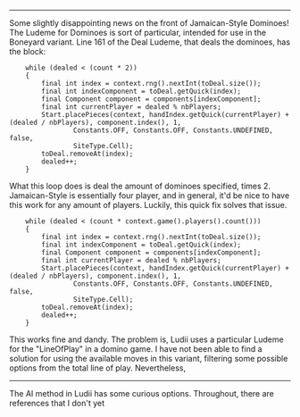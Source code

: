 -------------------------------------------------------------------------------------------------------

Some slightly disappointing news on the front of Jamaican-Style Dominoes! The Ludeme for Dominoes is sort
of particular, intended for use in the Boneyard variant. Line 161 of the Deal Ludeme, that deals the 
dominoes, has the block:

		while (dealed < (count * 2))
		{
			final int index = context.rng().nextInt(toDeal.size());
			final int indexComponent = toDeal.getQuick(index);
			final Component component = components[indexComponent];
			final int currentPlayer = dealed % nbPlayers;
			Start.placePieces(context, handIndex.getQuick(currentPlayer) + (dealed / nbPlayers), component.index(), 1,
					Constants.OFF, Constants.OFF, Constants.UNDEFINED, false,
					SiteType.Cell);
			toDeal.removeAt(index);
			dealed++;
		}

What this loop does is deal the amount of dominoes specified, times 2. Jamaican-Style is essentially 
four player, and in general, it'd be nice to have this work for any amount of players. Luckily, this 
quick fix solves that issue.

		while (dealed < (count * context.game().players().count()))
		{
			final int index = context.rng().nextInt(toDeal.size());
			final int indexComponent = toDeal.getQuick(index);
			final Component component = components[indexComponent];
			final int currentPlayer = dealed % nbPlayers;
			Start.placePieces(context, handIndex.getQuick(currentPlayer) + (dealed / nbPlayers), component.index(), 1,
					Constants.OFF, Constants.OFF, Constants.UNDEFINED, false,
					SiteType.Cell);
			toDeal.removeAt(index);
			dealed++;
		}

This works fine and dandy. The problem is, Ludii uses a particular Ludeme for the "LineOfPlay" in a 
domino game. I have not been able to find a solution for using the available moves in this variant, 
filtering some possible options from the total line of play. Nevertheless, 

-------------------------------------------------------------------------------------------------------

The AI method in Ludii has some curious options. Throughout, there are references that I don't yet


